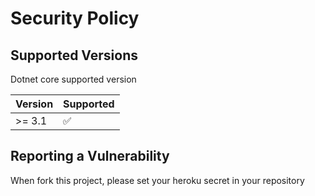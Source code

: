 # Security Policy

## Supported Versions

Dotnet core supported version

| Version | Supported          |
| ------- | ------------------ |
| >= 3.1   | :white_check_mark: |

## Reporting a Vulnerability

When fork this project, please set your heroku secret in your repository
